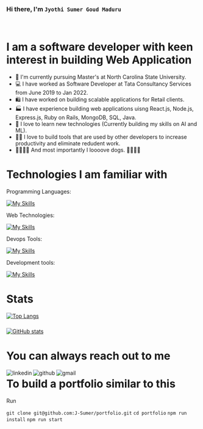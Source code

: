 ### Hi there, I'm ``` Jyothi Sumer Goud Maduru ```
<br/>

# I am a software developer with keen interest in building Web Application

- :green_book: I'm currently pursuing Master's at North Carolina State University.
- :computer: I have worked as Software Developer at Tata Consultancy Services from June 2019 to Jan 2022.
- :shopping: I have worked on building scalable applications for Retail clients. 
- :factory: I have experience building web applications uisng React.js, Node.js, Express.js, Ruby on Rails, MongoDB, SQL, Java.
- :robot: I love to learn new technologies (Currently building my skills on AI and ML).
- :man_technologist: I love to build tools that are used by other developers to increase productivity and eliminate redudent work.
- :dog::dog::dog::dog: And most importantly I loooove dogs. :dog::dog::dog::dog:

# Technologies I am familiar with

Programming Languages:

[![My Skills](https://skills.thijs.gg/icons?i=js,python,lua,java,cpp,go)](https://skills.thijs.gg)

Web Technologies:

[![My Skills](https://skills.thijs.gg/icons?i=html,css,bootstrap,react,angular,go,java,ruby,mongodb,mysql,nodejs,nextjs,ruby)](https://skills.thijs.gg)


Devops Tools:

[![My Skills](https://skills.thijs.gg/icons?i=docker,kubernetes,aws,ansible,jenkins,nginx,linux,bash,powershell)](https://skills.thijs.gg)


Development tools:

[![My Skills](https://skills.thijs.gg/icons?i=vscode,eclipse,git)](https://skills.thijs.gg)


# Stats

[![Top Langs](https://github-readme-stats.vercel.app/api/top-langs/?username=J-Sumer&langs_count=8)](https://github.com/anuraghazra/github-readme-stats)
###
[![GitHub stats](https://github-readme-stats.vercel.app/api?username=J-Sumer)](https://github.com/anuraghazra/github-readme-stats)

# You can always reach out to me

[<img align="left" alt="linkedin" src="https://img.shields.io/badge/LinkedIn-0077B5?style=for-the-badge&logo=linkedin&logoColor=white" />](https://www.linkedin.com/in/jyothi-sumer-goud-maduru-4636bb154/) 
[<img align="left" alt="github" src="https://img.shields.io/badge/GitHub-100000?style=for-the-badge&logo=github&logoColor=red" />](https://github.com/J-Sumer/) 
[<img align="left" alt="gmail" src="https://img.shields.io/badge/Gmail-D14836?style=for-the-badge&logo=gmail&logoColor=white" />](https://mail.google.com/mail/?view=cm&fs=1&to=jsumermaduru@gmail.com) 

# To build a portfolio similar to this

Run 

``` git clone git@github.com:J-Sumer/portfolio.git ```
``` cd portfolio ```
``` npm run install ```
``` npm run start ```
